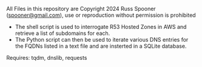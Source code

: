 All Files in this repository are Copyright 2024 Russ Spooner ([spooner@gmail.com](mailto:spooner@gmail.com)), use or reproduction without permission is prohibited

* The shell script is used to interrogate R53 Hosted Zones in AWS and retrieve a list of subdomains for each.
* The Python script can then be used to iterate various DNS entries for the FQDNs listed in a text file and are insterted in a SQLite database.

Requires: tqdm, dnslib, requests
